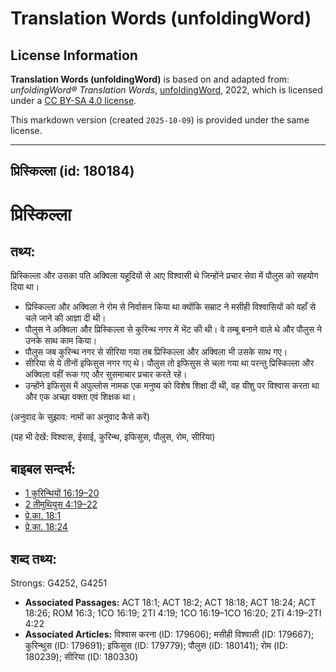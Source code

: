 # Translation Words (unfoldingWord)

## License Information

**Translation Words (unfoldingWord)** is based on and adapted from: _unfoldingWord® Translation Words_, [unfoldingWord](https://unfoldingword.org/utw), 2022, which is licensed under a [CC BY-SA 4.0 license](https://creativecommons.org/licenses/by-sa/4.0/legalcode.en).

This markdown version (created `2025-10-09`) is provided under the same license.



--------------------------------

## प्रिस्किल्ला (id: 180184)

प्रिस्किल्ला
============

तथ्य:
-----

प्रिस्किल्ला और उसका पति अक्विला यहूदियों से आए विश्वासी थे जिन्होंने प्रचार सेवा में पौलुस को सहयोग दिया था।

* प्रिस्किल्ला और अक्विला ने रोम से निर्वासन किया था क्योंकि सम्राट ने मसीही विश्वासियों को वहाँ से चले जाने की आज्ञा दी थी।
* पौलुस ने अक्विला और प्रिस्किल्ला से कुरिन्थ नगर में भेंट की थी। वे तम्बू बनाने वाले थे और पौलुस ने उनके साथ काम किया।
* पौलुस जब कुरिन्थ नगर से सीरिया गया तब प्रिस्किल्ला और अक्विला भी उसके साथ गए।
* सीरिया से ये तीनों इफिसुस नगर गए थे। पौलुस तो इफिसुस से चला गया था परन्तु प्रिस्किल्ला और अक्विला वहीं रूक गए और सुसमाचार प्रचार करते रहे।
* उन्होंने इफिसुस में अपुल्लोस नामक एक मनुष्य को विशेष शिक्षा दी थी, वह यीशु पर विश्वास करता था और एक अच्छा वक्ता एवं शिक्षक था।

(अनुवाद के सुझाव: नामों का अनुवाद कैसे करें)

(यह भी देखें: विश्वास, ईसाई, कुरिन्थ, इफिसुस, पौलुस, रोम, सीरिया)

बाइबल सन्दर्भ:
--------------

* [1 कुरिन्थियों 16:19–20](https://ref.ly/1Cor0:0)
* [2 तीमुथियुस 4:19–22](https://ref.ly/2Tim0:0)
* [प्रे.का. 18:1](https://ref.ly/Acts18:1)
* [प्रे.का. 18:24](https://ref.ly/Acts18:24)

शब्द तथ्य:
----------

Strongs: G4252, G4251

* **Associated Passages:** ACT 18:1; ACT 18:2; ACT 18:18; ACT 18:24; ACT 18:26; ROM 16:3; 1CO 16:19; 2TI 4:19; 1CO 16:19–1CO 16:20; 2TI 4:19–2TI 4:22
* **Associated Articles:** विश्वास करना (ID: 179606); मसीही विश्वासी (ID: 179667); कुरिन्थुस (ID: 179691); इफिसुस (ID: 179779); पौलुस (ID: 180141); रोम (ID: 180239); सीरिया (ID: 180330)

